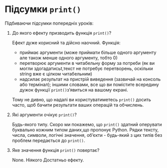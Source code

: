 # Підсумки `print()`
Підбиваючи підсумки попередніх уроків:

1. До якого ефекту призводить функція `print()`?

    Ефект дуже корисний та дійсно наочний. Функція:

    - приймає аргументи (може приймати більше одного аргументу але також менше одного аргументу, тобто 0)
    - перетворює аргументи в читабельну форму за потреби (як ви могли здогадатисьt,текст не потребує перетворень, оскільки string вже є цілком читабельним)
    - надсилає результат на пристрій виведення (зазвичай на консоль або термінал); іншими словами, все що ви помістите всередину дужок функції `print()`зʼявиться на вашому екрані.

    Тому не дивно, що надалі ви користуватиметесь `print()` досить часто, щоб бачити результати ваших операцій та обчислень.

2. Які аргументи очікує `print()`?

    Будь-якого типу. Скоро ми покажемо, що `print()` здатний оперувати буквально кожним типом даних,що пропонує Python. Рядки тексту, числа, символи, логічні значення, обʼєкти - будь-який з цих типів без проблем передається до `print()`.


3. Яке значення функція `print()` повертає?

    None. Ніякого Достатньо ефекту.